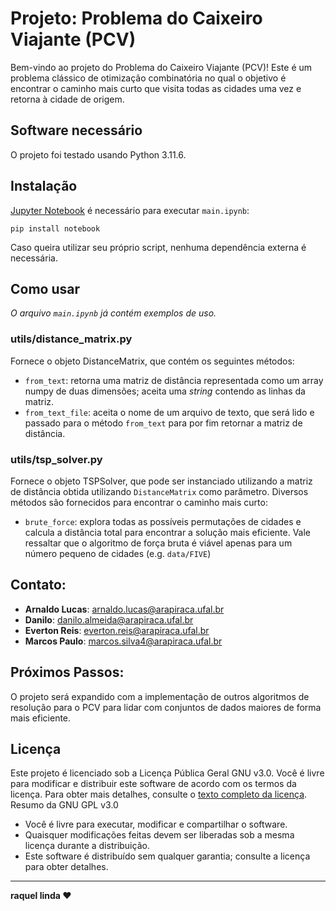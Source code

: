 # Projeto: Problema do Caixeiro Viajante (PCV) 

Bem-vindo ao projeto do Problema do Caixeiro Viajante (PCV)! Este é um problema clássico de otimização combinatória no qual o objetivo é encontrar o caminho mais curto que visita todas as cidades uma vez e retorna à cidade de origem.


## Software necessário

O projeto foi testado usando Python 3.11.6.


## Instalação

[Jupyter Notebook](https://pypi.org/project/notebook/) é necessário para executar `main.ipynb`:
```
pip install notebook
```
Caso queira utilizar seu próprio script, nenhuma dependência externa é necessária.


## Como usar

_O arquivo `main.ipynb` já contém exemplos de uso._

### utils/distance_matrix.py

Fornece o objeto DistanceMatrix, que contém os seguintes métodos:
- `from_text`: retorna uma matriz de distância representada como um array numpy de duas dimensões; aceita uma *string* contendo as linhas da matriz.
- `from_text_file`: aceita o nome de um arquivo de texto, que será lido e passado para o método `from_text` para por fim retornar a matriz de distância.

### utils/tsp_solver.py

Fornece o objeto TSPSolver, que pode ser instanciado utilizando a matriz de distância obtida utilizando `DistanceMatrix` como parâmetro. Diversos métodos são fornecidos para encontrar o caminho mais curto:

- `brute_force`: explora todas as possíveis permutações de cidades e calcula a distância total para encontrar a solução mais eficiente. Vale ressaltar que o algoritmo de força bruta é viável apenas para um número pequeno de cidades (e.g. `data/FIVE`)


## Contato:

- **Arnaldo Lucas**: arnaldo.lucas@arapiraca.ufal.br
- **Danilo**: danilo.almeida@arapiraca.ufal.br
- **Everton Reis**: everton.reis@arapiraca.ufal.br
- **Marcos Paulo**: marcos.silva4@arapiraca.ufal.br


## Próximos Passos:

O projeto será expandido com a implementação de outros algoritmos de resolução para o PCV para lidar com conjuntos de dados maiores de forma mais eficiente.


## Licença

Este projeto é licenciado sob a Licença Pública Geral GNU v3.0. Você é livre para modificar e distribuir este software de acordo com os termos da licença. Para obter mais detalhes, consulte o [texto completo da licença](https://www.gnu.org/licenses/gpl-3.0.html). Resumo da GNU GPL v3.0

- Você é livre para executar, modificar e compartilhar o software.
- Quaisquer modificações feitas devem ser liberadas sob a mesma licença durante a distribuição.
- Este software é distribuído sem qualquer garantia; consulte a licença para obter detalhes.

<hr>

**raquel linda ❤️**
